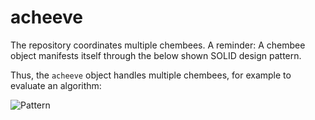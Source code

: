# acheeve

The repository coordinates multiple chembees. 
A reminder: A chembee object manifests itself through 
the below shown SOLID design pattern. 

Thus, the `acheeve` object handles multiple chembees, for example to evaluate an algorithm: 

![Pattern](acheeve.png)